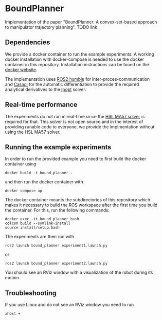 # BoundPlanner

Implementation of the paper 
"BoundPlanner: A convex-set-based approach to manipulator trajectory planning". TODO link

## Dependencies

We provide a docker container to run the example experiments. A working docker
installation with docker-compose is needed to use the docker container in this
repository. Installation instructions can be found on the [docker
website](https://docs.docker.com).

The implementation uses [ROS2 humble](https://docs.ros.org/en/humble/index.html)
for inter-proces-communication and [Casadi](https://web.casadi.org/) for the
automatic differentiation to provide the required analytical derivatives to the
[Ipopt](https://coin-or.github.io/Ipopt/) solver.

## Real-time performance

The experiments do not run in real-time since the [HSL MA57
solver](https://www.hsl.rl.ac.uk/catalogue/hsl_ma57.html) is required for that.
This solver is not open source and in the interest of providing runable code to
everyone, we provide the implmentation without using the HSL MA57 solver.

## Running the example experiments

In order to run the provided example you need to first build the docker
container using

```
docker build -t bound_planner .
```

and then run the docker container with 

```
docker compose up
```

The docker container mounts the subdirectories of this repository which makes it
necessary to build the ROS workspace after the first time you build the
container. For this, run the following commands:

```
docker exec -it bound_planner bash
colcon build --symlink-install
source install/setup.bash
```

The experiments are then run with

```
ros2 launch bound_planner experiment1.launch.py
```

or

```
ros2 launch bound_planner experiment2.launch.py
```

You should see an RViz window with a visualization of the robot during its
motion.

## Troubleshooting

If you use Linux and do not see an RViz window you need to run 

```
xhost + 
```
